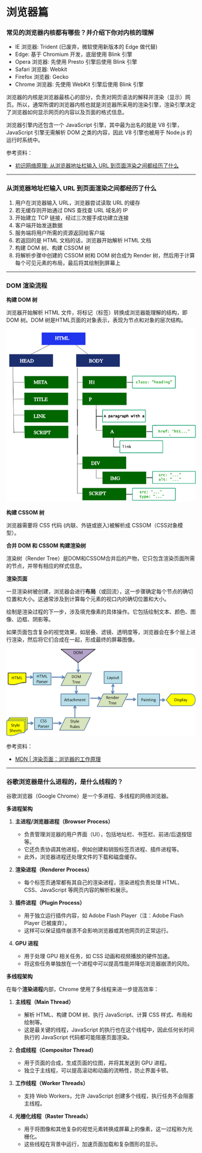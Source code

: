 # 浏览器篇

### 常见的浏览器内核都有哪些？并介绍下你对内核的理解

- IE 浏览器: Trident (已废弃，微软使用新版本的 Edge 做代替)
- Edge: 基于 Chromium 开发，底层使用 Blink 引擎
- Opera 浏览器: 先使用 Presto 引擎后使用 Blink 引擎
- Safari 浏览器: Webkit
- Firefox 浏览器: Gecko
- Chrome 浏览器: 先使用 WebKit 引擎后使用 Blink 引擎

浏览器的内核是浏览器最核心的部分，负责对网页语法的解释并渲染（显示）网页。所以，通常所谓的浏览器内核也就是浏览器所采用的渲染引擎，渲染引擎决定了浏览器如何显示网页的内容以及页面的格式信息。

浏览器引擎内还包含一个 JavaScript 引擎，其中最为出名的就是 V8 引擎，JavaScript 引擎无需解析 DOM 之类的内容，因此 V8 引擎也被用于 Node.js 的运行时系统中。

参考资料：

- [初识网络原理: 从浏览器地址栏输入 URL 到页面渲染之间都经历了什么](https://anran758.github.io/blog/2018/04/06/URL-to-browser/)

---

### 从浏览器地址栏输入 URL 到页面渲染之间都经历了什么

1. 用户在浏览器输入 URL，浏览器尝试读取 URL 的缓存
2. 若无缓存则开始通过 DNS 查找查 URL 域名的 IP
3. 开始建立 TCP 链接，经过三次握手成功建立连接
4. 客户端开始发送数据
5. 服务端将用户所需的资源返回给客户端
6. 若返回的是 HTML 文档的话，浏览器开始解析 HTML 文档
7. 构建 DOM 树、构建 CSSOM 树
8. 将解析步骤中创建的 CSSOM 树和 DOM 树合成为 Render 树，然后用于计算每个可见元素的布局，最后将其绘制到屏幕上

---

### DOM 渲染流程

**构建 DOM 树**

浏览器开始解析 HTML 文件，将标记（标签）转换成浏览器能理解的结构，即 DOM 树。DOM 树是HTML页面的对象表示，表现为节点和对象的层次结构。

![DOM Tree](./images/dom-tree.png)

**构建 CSSOM 树**

浏览器需要将 CSS 代码 (内联、外链或嵌入)被解析成 CSSOM（CSS对象模型）。

**合并 DOM 和 CSSOM 构建渲染树**

渲染树（Render Tree）是DOM和CSSOM合并后的产物，它只包含渲染页面所需的节点，并带有相应的样式信息。

**渲染页面**

一旦渲染树被创建，浏览器会进行**布局**（或回流），这一步骤确定每个节点的确切位置和大小。这通常涉及到计算每个元素的视口内的确切位置和大小。

绘制是渲染过程的下一步，涉及填充像素的具体操作。它包括绘制文本、颜色、图像、边框、阴影等。

如果页面包含复杂的视觉效果，如层叠、滤镜、透明度等，浏览器会在多个层上进行渲染，然后将它们合成在一起，形成最终的屏幕图像。

![DOM Tree Render](./images/dom-render-process.png)

参考资料：

- [MDN | 渲染页面：浏览器的工作原理](https://developer.mozilla.org/zh-CN/docs/Web/Performance/How_browsers_work)

---

### 谷歌浏览器是什么进程的，是什么线程的？

谷歌浏览器（Google Chrome）是一个多进程、多线程的网络浏览器。

**多进程架构**

1. **主进程/浏览器进程（Browser Process）**
   - 负责管理浏览器的用户界面（UI），包括地址栏、书签栏、前进/后退按钮等。
   - 它还负责协调其他进程，例如创建和销毁标签页进程、插件进程等。
   - 此外，浏览器进程还处理文件的下载和磁盘缓存。

2. **渲染进程（Renderer Process）**
   - 每个标签页通常都有其自己的渲染进程，渲染进程负责处理 HTML、CSS、JavaScript 等网页内容的解析和展示。

3. **插件进程（Plugin Process）**
   - 用于独立运行插件内容，如 Adobe Flash Player（注：Adobe Flash Player 已被废弃）。
   - 这样可以保证插件崩溃不会影响浏览器或其他网页的正常运行。

4. **GPU 进程**
   - 用于处理 GPU 相关任务，如 CSS 动画和视频播放的硬件加速。
   - 将这些任务单独放在一个进程中可以提高性能并降低浏览器崩溃的风险。

**多线程架构**

在每个**渲染进程**内部，Chrome 使用了多线程来进一步提高效率：

1. **主线程（Main Thread）**
   - 解析 HTML、构建 DOM 树、执行 JavaScript、计算 CSS 样式、布局和绘制等。
   - 这是最关键的线程，JavaScript 的执行也在这个线程中，因此任何长时间执行的 JavaScript 代码都可能阻塞页面渲染。

2. **合成线程（Compositor Thread）**
   - 用于页面的合成，生成页面的位图，并将其发送到 GPU 进程。
   - 独立于主线程，可以提高滚动和动画的流畅性，防止界面卡顿。

3. **工作线程（Worker Threads）**
   - 支持 Web Workers，允许 JavaScript 创建多个线程，执行任务不会阻塞主线程。

4. **光栅化线程（Raster Threads）**
   - 用于将图像和其他复杂的视觉元素转换成屏幕上的像素，这一过程称为光栅化。
   - 这些线程在背景中运行，加速页面加载和复杂图形的显示。
